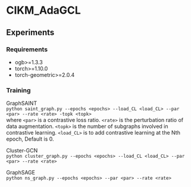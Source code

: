 # CIKM_AdaGCL
## Experiments

### Requirements
* ogb>=1.3.3
* torch>=1.10.0
* torch-geometric>=2.0.4

### Training
GraphSAINT <br>
``
python saint_graph.py --epochs <epochs> --load_CL <load_CL> --par <par> --rate <rate> -topk <topk>
``
<br>
where `` <par> `` is a contrastive loss ratio. `` <rate> `` is the perturbation ratio of data augmentation. 
`` <topk> `` is the number of subgraphs involved in contrastive learning. `` <load_CL> `` is to add contrastive learning at the Nth epoch, Default is 0.

Cluster-GCN <br>
``
python cluster_graph.py --epochs <epochs> --load_CL <load_CL> --par <par> --rate <rate>
``
<br>

GraphSAGE <br>
``
python ns_graph.py --epochs <epochs> --par <par> --rate <rate>
``
